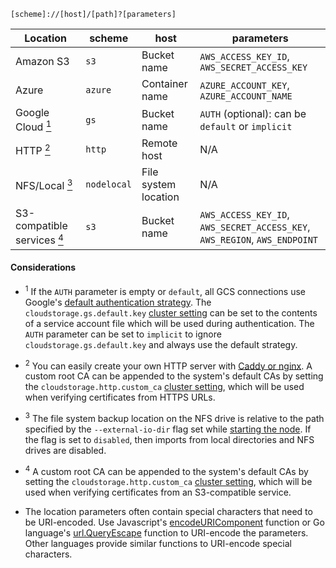~~~
[scheme]://[host]/[path]?[parameters]
~~~

| Location | scheme | host | parameters |
|----------|--------|------|------------|
| Amazon S3 | `s3` | Bucket name | `AWS_ACCESS_KEY_ID`, `AWS_SECRET_ACCESS_KEY` |
| Azure | `azure` | Container name | `AZURE_ACCOUNT_KEY`, `AZURE_ACCOUNT_NAME` |
| Google Cloud&nbsp;[<sup>1</sup>](#considerations) | `gs` | Bucket name | `AUTH` (optional): can be `default` or `implicit` |
| HTTP&nbsp;[<sup>2</sup>](#considerations) | `http` | Remote host | N/A |
| NFS/Local&nbsp;[<sup>3</sup>](#considerations) | `nodelocal` | File system location | N/A |
| S3-compatible services&nbsp;[<sup>4</sup>](#considerations) | `s3` | Bucket name | `AWS_ACCESS_KEY_ID`, `AWS_SECRET_ACCESS_KEY`, `AWS_REGION`, `AWS_ENDPOINT` |

#### Considerations

- <sup>1</sup> If the `AUTH` parameter is empty or `default`, all GCS connections use Google's [default authentication strategy](https://cloud.google.com/docs/authentication/production#providing_credentials_to_your_application). The `cloudstorage.gs.default.key` [cluster setting](cluster-settings.html) can be set to the contents of a service account file which will be used during authentication. The `AUTH` parameter can be set to `implicit` to ignore `cloudstorage.gs.default.key` and always use the default strategy.

- <sup>2</sup> You can easily create your own HTTP server with [Caddy or nginx](create-a-file-server.html). A custom root CA can be appended to the system's default CAs by setting the `cloudstorage.http.custom_ca` [cluster setting](cluster-settings.html), which will be used when verifying certificates from HTTPS URLs.

- <sup>3</sup> The file system backup location on the NFS drive is relative to the path specified by the `--external-io-dir` flag set while [starting the node](start-a-node.html). If the flag is set to `disabled`, then imports from local directories and NFS drives are disabled.

- <sup>4</sup> A custom root CA can be appended to the system's default CAs by setting the `cloudstorage.http.custom_ca` [cluster setting](cluster-settings.html), which will be used when verifying certificates from an S3-compatible service.

- The location parameters often contain special characters that need to be URI-encoded. Use Javascript's [encodeURIComponent](https://developer.mozilla.org/en-US/docs/Web/JavaScript/Reference/Global_Objects/encodeURIComponent) function or Go language's [url.QueryEscape](https://golang.org/pkg/net/url/#QueryEscape) function to URI-encode the parameters. Other languages provide similar functions to URI-encode special characters.
